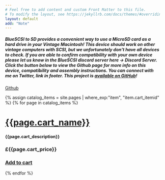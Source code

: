 ```yaml
---
# Feel free to add content and custom Front Matter to this file.
# To modify the layout, see https://jekyllrb.com/docs/themes/#overriding-theme-defaults
layout: default
add: "Note"
---
```


##### BlueSCSI to SD provides a convenient way to use a MicroSD card as a hard drive in your Vintage Macintosh! This device should work on other vintage computers with SCSI, but we unfortunately don't have all devices to check. If you are able to confirm compatibility with your own device please let us know in the BlueSCSI discord server here → Discord Server. Click the button below to view the Github page for more info on this device, compatibility and assembly instructions. You can connect with me on Twitter, link in footer. This project is [available on GitHub](https://github.com/erichelgeson/BlueSCSI)!     
<p class="lead">
    <a href="https://github.com/erichelgeson/BlueSCSI" target="_blank" class="btn btn-lg btn-default">Github</a>
</p>
            
{% assign catalog_items = site.pages |  where_exp:"item", "item.cart_itemid" %}
{% for page in catalog_items %}

# [{{page.cart_name}}]({{page.url}}) 

#### {{page.cart_description}} 

### £{{page.cart_price}} 

### [Add to cart](/cart#{{page.cart_itemid}}) 

{% endfor %}